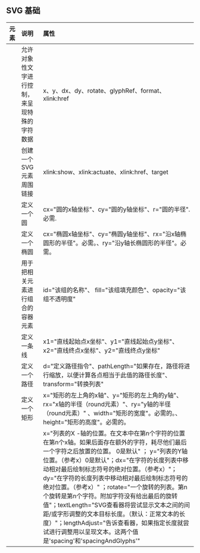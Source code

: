 ## SVG 基础

元素 | 说明 | 属性
:- | :- | :-
<altGlyph> | 允许对象性文字进行控制，来呈现特殊的字符数据 | x、y、dx、dy、rotate、glyphRef、format、xlink:href
<a> | 创建一个SVG元素周围链接 | xlink:show、xlink:actuate、xlink:href、target
<circle> | 定义一个圆 | cx="圆的x轴坐标"、cy="圆的y轴坐标"、r="圆的半径". 必需.
<ellipse> | 定义一个椭圆 |  cx="椭圆x轴坐标"、cy="椭圆y轴坐标"、rx="沿x轴椭圆形的半径"。必需。、ry="沿y轴长椭圆形的半径"。必需。
<g> | 用于把相关元素进行组合的容器元素 | id="该组的名称"、 fill="该组填充颜色"、opacity="该组不透明度"
<line> | 定义一条线 | x1="直线起始点x坐标"、y1="直线起始点y坐标"、x2="直线终点x坐标"、y2="直线终点y坐标"
<path> | 定义一个路径 | d="定义路径指令"、pathLength="如果存在，路径将进行缩放，以便计算各点相当于此值的路径长度"、transform="转换列表"
<rect> | 定义一个矩形 | x="矩形的左上角的x轴"、y="矩形的左上角的y轴"、rx="x轴的半径（round元素）"、ry="y轴的半径（round元素）" 、width="矩形的宽度"。必需的。、height="矩形的高度"。必需的。
<text> | | x="列表的X -轴的位置。在文本中在第n个字符的位置在第n个x轴。如果后面存在额外的字符，耗尽他们最后一个字符之后放置的位置。 0是默认" ； y="列表的Y轴位置。（参考x）0是默认"；dx="在字符的长度列表中移动相对最后绘制标志符号的绝对位置。（参考x）"；dy="在字符的长度列表中移动相对最后绘制标志符号的绝对位置。（参考x）" ；rotate="一个旋转的列表。第n个旋转是第n个字符。附加字符没有给出最后的旋转值"；textLength="SVG查看器将尝试显示文本之间的间距/或字形调整的文本目标长度。（默认：正常文本的长度）"；lengthAdjust="告诉查看器，如果指定长度就尝试进行调整用以呈现文本。这两个值是'spacing'和'spacingAndGlyphs'"

